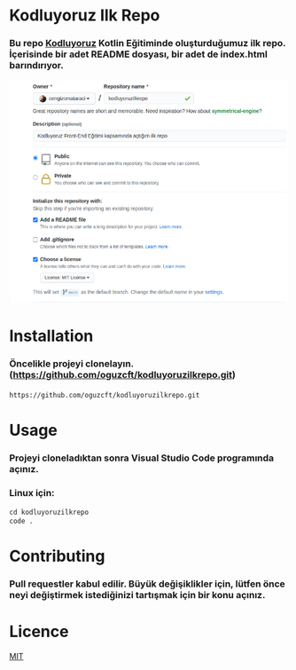  # Kodluyoruz Ilk Repo
### Bu repo [Kodluyoruz](https://kodluyoruz.org/) Kotlin Eğitiminde oluşturduğumuz ilk repo. İçerisinde bir adet README dosyası, bir adet de index.html barındırıyor.
 ![proje](https://raw.githubusercontent.com/Kodluyoruz/taskforce/main/git/odev1/figures/github.png)
# Installation

### Öncelikle projeyi clonelayın. (https://github.com/oguzcft/kodluyoruzilkrepo.git)
`https://github.com/oguzcft/kodluyoruzilkrepo.git
`
# Usage

### Projeyi cloneladıktan sonra Visual Studio Code programında açınız.

### Linux için:
```
cd kodluyoruzilkrepo
code .
```

# Contributing

### Pull requestler kabul edilir. Büyük değişiklikler için, lütfen önce neyi değiştirmek istediğinizi tartışmak için bir konu açınız.
# Licence
[MIT](https://choosealicense.com/licenses/mit/)
